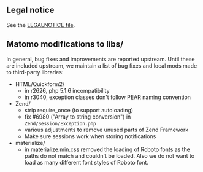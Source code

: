 ## Legal notice

See the [LEGALNOTICE file](https://github.com/matomo-org/matomo/blob/4.x-dev/LEGALNOTICE).

## Matomo modifications to libs/

In general, bug fixes and improvements are reported upstream.  Until these are
included upstream, we maintain a list of bug fixes and local mods made to
third-party libraries:

 * HTML/Quickform2/
   - in r2626, php 5.1.6 incompatibility
   - in r3040, exception classes don't follow PEAR naming convention
 * Zend/
   - strip require_once (to support autoloading)
   - fix #6980 ("Array to string conversion") in `Zend/Session/Exception.php`
   - various adjustments to remove unused parts of Zend Framework
   - Make sure sessions work when storing notifications
 * materialize/
   - in materialize.min.css removed the loading of Roboto fonts as the paths do not match and couldn't be loaded. Also
     we do not want to load as many different font styles of Roboto font.

